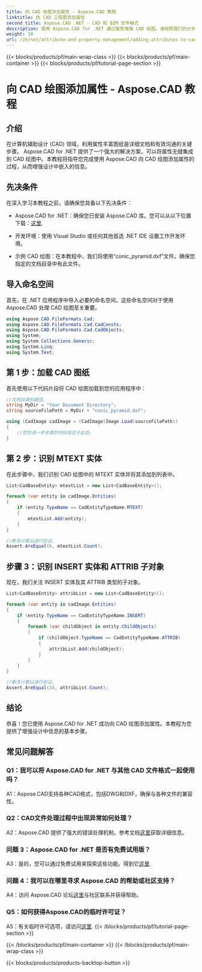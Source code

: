 ```yaml
---
title: 向 CAD 绘图添加属性 - Aspose.CAD 教程
linktitle: 向 CAD 工程图添加属性
second_title: Aspose.CAD .NET - CAD 和 BIM 文件格式
description: 使用 Aspose.CAD for .NET 通过属性增强 CAD 绘图。请按照我们的分步指南进行无缝集成。
weight: 10
url: /zh/net/attribute-and-property-management/adding-attributes-to-cad-drawings/
---
```


{{< blocks/products/pf/main-wrap-class >}}
{{< blocks/products/pf/main-container >}}
{{< blocks/products/pf/tutorial-page-section >}}

# 向 CAD 绘图添加属性 - Aspose.CAD 教程

## 介绍

在计算机辅助设计 (CAD) 领域，利用属性丰富图纸是详细文档和有效沟通的关键步骤。 Aspose.CAD for .NET 提供了一个强大的解决方案，可以将属性无缝集成到 CAD 绘图中。本教程将指导您完成使用 Aspose.CAD 向 CAD 绘图添加属性的过程，从而增强设计中嵌入的信息。

## 先决条件

在深入学习本教程之前，请确保您具备以下先决条件：

-  Aspose.CAD for .NET：确保您已安装 Aspose.CAD 库。您可以从以下位置下载：[这里](https://releases.aspose.com/cad/net/).

- 开发环境：使用 Visual Studio 或任何其他首选 .NET IDE 设置工作开发环境。

- 示例 CAD 绘图：在本教程中，我们将使用“conic_pyramid.dxf”文件。确保您指定的文档目录中有此文件。

## 导入命名空间

首先，在 .NET 应用程序中导入必要的命名空间。这些命名空间对于使用 Aspose.CAD 处理 CAD 绘图至关重要。

```csharp
using Aspose.CAD.FileFormats.Cad;
using Aspose.CAD.FileFormats.Cad.CadConsts;
using Aspose.CAD.FileFormats.Cad.CadObjects;
using System;
using System.Collections.Generic;
using System.Linq;
using System.Text;
```

## 第 1 步：加载 CAD 图纸

首先使用以下代码片段将 CAD 绘图加载到您的应用程序中：

```csharp
//文档目录的路径。
string MyDir = "Your Document Directory";
string sourceFilePath = MyDir + "conic_pyramid.dxf";

using (CadImage cadImage = (CadImage)Image.Load(sourceFilePath))
{
    //您的进一步步骤的代码将位于此处。
}
```

## 第 2 步：识别 MTEXT 实体

在此步骤中，我们识别 CAD 绘图中的 MTEXT 实体并将其添加到列表中。

```csharp
List<CadBaseEntity> mtextList = new List<CadBaseEntity>();

foreach (var entity in cadImage.Entities)
{
    if (entity.TypeName == CadEntityTypeName.MTEXT)
    {
        mtextList.Add(entity);
    }
}

//断言计数以进行验证。
Assert.AreEqual(6, mtextList.Count);
```

## 步骤 3：识别 INSERT 实体和 ATTRIB 子对象

现在，我们关注 INSERT 实体及其 ATTRIB 类型的子对象。

```csharp
List<CadBaseEntity> attribList = new List<CadBaseEntity>();

foreach (var entity in cadImage.Entities)
{
    if (entity.TypeName == CadEntityTypeName.INSERT)
    {
        foreach (var childObject in entity.ChildObjects)
        {
            if (childObject.TypeName == CadEntityTypeName.ATTRIB)
            {
                attribList.Add(childObject);
            }
        }
    }
}

//断言计数以进行验证。
Assert.AreEqual(34, attribList.Count);
```

## 结论

恭喜！您已使用 Aspose.CAD for .NET 成功向 CAD 绘图添加属性。本教程为您提供了增强设计中信息的基本步骤。

## 常见问题解答

### Q1：我可以将 Aspose.CAD for .NET 与其他 CAD 文件格式一起使用吗？

A1：Aspose.CAD支持各种CAD格式，包括DWG和DXF，确保与各种文件的兼容性。

### Q2：CAD文件处理过程中出现异常如何处理？

 A2：Aspose.CAD 提供了强大的错误处理机制。参考文档[这里](https://reference.aspose.com/cad/net/)获取详细信息。

### 问题 3：Aspose.CAD for .NET 是否有免费试用版？

 A3：是的，您可以通过免费试用来探索这些功能。得到它[这里](https://releases.aspose.com/).

### 问题 4：我可以在哪里寻求 Aspose.CAD 的帮助或社区支持？

 A4：访问 Aspose.CAD 论坛[这里](https://forum.aspose.com/c/cad/19)与社区联系并获得帮助。

### Q5：如何获得Aspose.CAD的临时许可证？

 A5：有关临时许可选项，请访问[这里](https://purchase.aspose.com/temporary-license/).
{{< /blocks/products/pf/tutorial-page-section >}}

{{< /blocks/products/pf/main-container >}}
{{< /blocks/products/pf/main-wrap-class >}}

{{< blocks/products/products-backtop-button >}}
